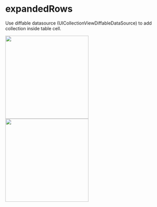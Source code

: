 # expandedRows
Use diffable datasource (UICollectionViewDiffableDataSource) to add collection inside table cell.


<img src="https://github.com/ninasaveljeva/expandedRows/assets/17843794/f42e91f6-ef9a-410f-bbf3-3f99133367ac" width="260" />

<img src="https://github.com/ninasaveljeva/expandedRows/assets/17843794/a6d254d3-9cf3-4913-b52f-3954b6d6c585" width="260" />

